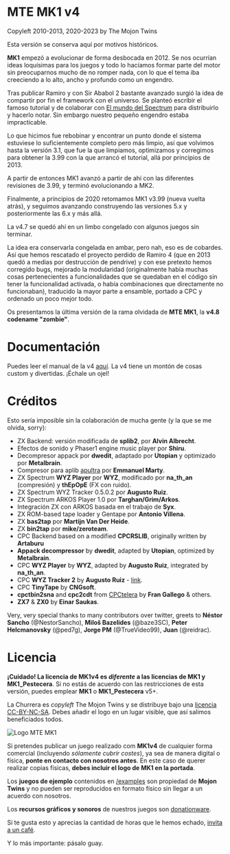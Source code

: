 MTE MK1 v4
==========

Copyleft 2010-2013, 2020-2023 by The Mojon Twins

Esta versión se conserva aquí por motivos históricos.

**MK1** empezó a evolucionar de forma desbocada en 2012. Se nos ocurrían ideas loquísimas para los juegos y todo lo hacíamos formar parte del motor sin preocuparnos mucho de no romper nada, con lo que el tema iba creeciendo a lo alto, ancho y profundo como un engendro.

Tras publicar Ramiro y con Sir Ababol 2 bastante avanzado surgió la idea de compartir por fin el framework con el universo. Se planteó escribir el famoso tutorial y de colaborar con [El mundo del Spectrum](http://www.elmundodelspectrum.com/) para distribuirlo y hacerlo notar. Sin embargo nuestro pequeño engendro estaba impracticable.

Lo que hicimos fue rebobinar y encontrar un punto donde el sistema estuviese lo suficientemente completo pero más limpio, así que volvimos hasta la versión 3.1, que fue la que limpiamos, optimizamos y corregimos para obtener la 3.99 con la que arrancó el tutorial, allá por principios de 2013.

A partir de entonces MK1 avanzó a partir de ahí con las diferentes revisiones de 3.99, y terminó evolucionando a MK2.

Finalmente, a principios de 2020 retomamos MK1 v3.99 (nueva vuelta atrás), y seguimos avanzando construyendo las versiones 5.x y posteriormente las 6.x y más allá.

La v4.7 se quedó ahí en un limbo congelado con algunos juegos sin terminar. 

La idea era conservarla congelada en ambar, pero nah, eso es de cobardes. Así que hemos rescatado el proyecto perdido de Ramiro 4 (que en 2013 quedó a medias por destrucción de pendrive) y con ese pretexto hemos corregido bugs, mejorado la modularidad (originalmente había muchas cosas pertenecientes a funcionalidades que se quedaban en el código sin tener la funcionalidad activada, o había combinaciones que directamente no funcionaban), traducido la mayor parte a ensamble, portado a CPC y ordenado un poco mejor todo.

Os presentamos la última versión de la rama olvidada de **MTE MK1**, la **v4.8 codename "zombie"**.

# Documentación

Puedes leer el manual de la v4 [aquí](https://github.com/mojontwins/MK1/blob/churrera_4/docs/manual.md). La v4 tiene un montón de cosas custom y divertidas. ¡Échale un ojel!

# Créditos

Esto sería imposible sin la colaboración de mucha gente (y la que se me olvida, sorry):

* ZX Backend: versión modificada de **splib2**, por **Alvin Albrecht**.
* Efectos de sonido y Phaser1 engine music player por **Shiru**.
* Decompresor appack por **dwedit**, adaptado por **Utopian** y optimizado por **Metalbrain**.
* Compresor para aplib [apultra](https://github.com/emmanuel-marty/apultra) por **Emmanuel Marty**.
* ZX Spectrum **WYZ Player** por **WYZ**, modificado por **na_th_an** (compresión) y **thEpOpE** (FX con ruido).
* ZX Spectrum WYZ Tracker 0.5.0.2 por **Augusto Ruiz**.
* ZX Spectrum ARKOS Player 1.0 por **Targhan/Grim/Arkos**.
* Integración ZX con ARKOS basada en el trabajo de **Syx**.
* ZX ROM-based tape loader y Gentape por **Antonio Villena**.
* ZX **bas2tap** por **Martijn Van Der Heide**.
* ZX **bin2tap** por **mike/zeroteam**.
* CPC Backend based on a modified **CPCRSLIB**, originally written by **Artaburu**
* **Appack decompressor** by **dwedit**, adapted by **Utopian**, optimized by **Metalbrain**.
* CPC **WYZ Player** by **WYZ**, adapted by **Augusto Ruiz**, integrated by **na_th_an**.
* CPC **WYZ Tracker 2** by **Augusto Ruiz** - [link](https://github.com/AugustoRuiz/WYZTracker).
* CPC **TinyTape** by **CNGsoft**.
* **cpctbin2sna** and **cpc2cdt** from [CPCtelera](http://lronaldo.github.io/cpctelera/) by **Fran Gallego** & others.
* **ZX7** & **ZX0** by **Einar Saukas**.

Very, very special thanks to many contributors over twitter, greets to **Néstor Sancho** (@NestorSancho), **Miloš Bazelides** (@baze3SC), **Peter Helcmanovsky** (@ped7g), **Jorge PM** (@TrueVideo99), 
**Juan** (@reidrac).

# Licencia

**¡Cuidado! La licencia de MK1v4 es *diferente* a las licencias de MK1 y MK1_Pestecera**. Si no estás de acuerdo con las restricciones de esta versión, puedes emplear **MK1** o **MK1_Pestecera** v5+.

La Churrera es _copyleft_ The Mojon Twins y se distribuye bajo una [licencia CC-BY-NC-SA](./LICENSE). Debes añadir el logo en un lugar visible, que así salimos beneficiados todos.

![Logo MTE MK1](https://github.com/mojontwins/MK1/blob/master/logo.png)

Si pretendes publicar un juego realizado com **MK1v4** de cualquier forma comercial (incluyendo *sólamente cubrir costes*), ya sea de manera digital o física, **ponte en contacto con nosotros antes**. En este caso de querer realizar copias físicas, **debes incluir el logo de MK1 en la portada**.

Los **juegos de ejemplo** contenidos en [/examples](./examples) son propiedad de **Mojon Twins** y no pueden ser reproducidos en formato físico sin llegar a un acuerdo con nosotros.

Los **recursos gráficos y sonoros** de nuestros juegos son [donationware](https://en.wikipedia.org/wiki/Donationware).

Si te gusta esto y aprecias la cantidad de horas que le hemos echado, [invita a un café](https://ko-fi.com/I2I0JUJ9).

Y lo más importante: pásalo guay.

